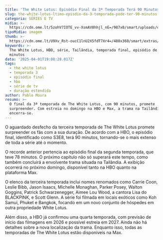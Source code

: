 ```yaml
---
title: 'The White Lotus: Episódio Final da 3ª Temporada Terá 90 Minutos'
slug: the-white-lotus-ltimo-episdio-da-3-temporada-pode-ter-90-minutos
categoria: SÉRIES E TV
midia: >-
  https://cdn.ome.lt/5zohV7IOTE_vv-XsmAV0hhjl_nE=/987x0/smart/uploads/conteudo/fotos/OMELETE_CAPA_-_2025-04-01T155152.769.png
tipoMidia: imagem
thumb: >-
  https://cdn.ome.lt/U9Xv_Rst-oucC1lnU2X5fdT7Xr4=/480x360/smart/extras/conteudos/omelete_THUMB_-_2025-04-01T155136.839.png
keywords: >-
  The White Lotus, HBO, série, Tailândia, temporada final, episódio de 90
  minutos
data: '2025-04-01T19:08:28.017Z'
tags:
  - the white lotus
  - temporada 3
  - episódio final
  - hbo
  - série de tv
  - duração estendida
author: Pablo Moura
resumo: >-
  O final da 3ª temporada de The White Lotus, com 90 minutos, promete
  surpreender. Com estreia no domingo na HBO e Max, a trama na Tailândia
  encerra-se.
---
```


O aguardado desfecho da terceira temporada de The White Lotus promete surpreender os fãs com a sua duração. De acordo com a HBO, o episódio final, identificado como S3E8, terá 90 minutos, tornando-se o mais extenso de toda a série até o momento. 

O recorde anterior pertencia ao episódio final da segunda temporada, que teve 78 minutos. O próximo capítulo não só superará este tempo, como também concluirá a envolvente trama situada na Tailândia. A exibição ocorrerá no próximo domingo, disponível tanto na HBO quanto na plataforma Max.

O elenco da terceira temporada inclui nomes renomados como Carrie Coon, Leslie Bibb, Jason Isaacs, Michelle Monaghan, Parker Posey, Walton Goggins, Patrick Schwarzenegger, Aimee Lou Wood, a cantora Lisa do BLACKPINK, e Scott Glenn. A série foi filmada em locais exóticos como Koh Samui, Phuket e Bangkok, focando em um novo conjunto de hóspedes em outra propriedade White Lotus.

Além disso, a HBO já confirmou uma quarta temporada, com previsão de início das filmagens em 2026 e possível estreia em 2027. Ainda não há detalhes sobre a nova localização da trama. Enquanto isso, todas as temporadas de The White Lotus estão disponíveis na Max.

